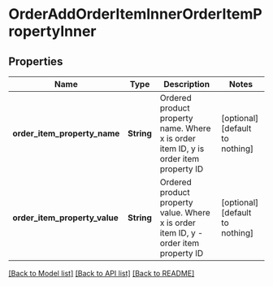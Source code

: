 # OrderAddOrderItemInnerOrderItemPropertyInner


## Properties
Name | Type | Description | Notes
------------ | ------------- | ------------- | -------------
**order_item_property_name** | **String** | Ordered product property name. Where x is order item ID, y is order item property ID | [optional] [default to nothing]
**order_item_property_value** | **String** | Ordered product property value. Where x is order item ID, y - order item property ID | [optional] [default to nothing]


[[Back to Model list]](../README.md#models) [[Back to API list]](../README.md#api-endpoints) [[Back to README]](../README.md)


